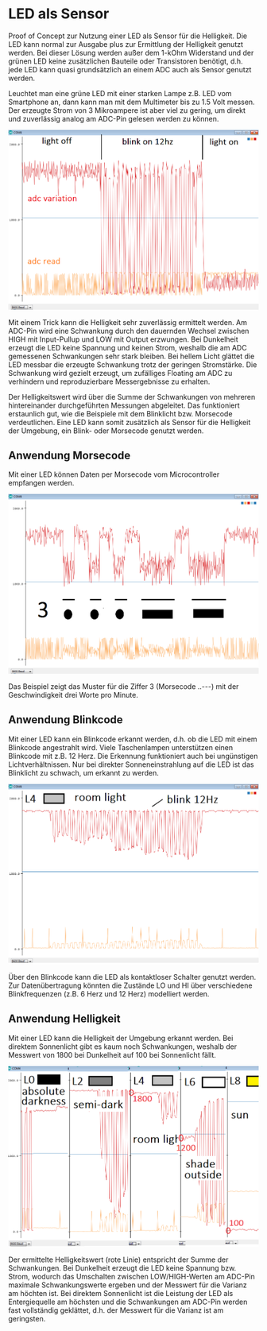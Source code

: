 # LED als Sensor

Proof of Concept zur Nutzung einer LED als Sensor für die Helligkeit. Die LED kann normal zur Ausgabe plus zur Ermittlung der Helligkeit genutzt werden. Bei dieser Lösung werden außer dem 1-kOhm Widerstand und der grünen LED keine zusätzlichen Bauteile oder Transistoren benötigt, d.h. jede LED kann quasi grundsätzlich an einem ADC auch als Sensor genutzt werden.

Leuchtet man eine grüne LED mit einer starken Lampe z.B. LED vom Smartphone an, dann kann man mit dem Multimeter bis zu 1.5 Volt messen. Der erzeugte Strom von 3 Mikroampere ist aber viel zu gering, um direkt und zuverlässig analog am ADC-Pin gelesen werden zu können.

![Sensor](https://github.com/iotool/arduino/blob/master/atmega328p/Arduino-LED-Sensor/Arduino-LED-Sensor.png?raw=true)

Mit einem Trick kann die Helligkeit sehr zuverlässig ermittelt werden. Am ADC-Pin wird eine Schwankung durch den dauernden Wechsel zwischen HIGH mit Input-Pullup und LOW mit Output erzwungen. Bei Dunkelheit erzeugt die LED keine Spannung und keinen Strom, weshalb die am ADC gemessenen Schwankungen sehr stark bleiben. Bei hellem Licht glättet die LED messbar die erzeugte Schwankung trotz der geringen Stromstärke. Die Schwankung wird gezielt erzeugt, um zufälliges Floating am ADC zu verhindern und reproduzierbare Messergebnisse zu erhalten.

Der Helligkeitswert wird über die Summe der Schwankungen von mehreren hintereinander durchgeführten Messungen abgeleitet. Das funktioniert erstaunlich gut, wie die Beispiele mit dem Blinklicht bzw. Morsecode verdeutlichen. Eine LED kann somit zusätzlich als Sensor für die Helligkeit der Umgebung, ein Blink- oder Morsecode genutzt werden.

## Anwendung Morsecode

Mit einer LED können Daten per Morsecode vom Microcontroller empfangen werden. 

![Morsen](https://github.com/iotool/arduino/blob/master/atmega328p/Arduino-LED-Sensor/Arduino-LED-Sensor-Morse3.png?raw=true)

Das Beispiel zeigt das Muster für die Ziffer 3 (Morsecode ..---) mit der Geschwindigkeit drei Worte pro Minute.

## Anwendung Blinkcode

Mit einer LED kann ein Blinkcode erkannt werden, d.h. ob die LED mit einem Blinkcode angestrahlt wird. Viele Taschenlampen unterstützen einen Blinkcode mit z.B. 12 Herz. Die Erkennung funktioniert auch bei ungünstigen Lichtverhältnissen. Nur bei direkter Sonneneinstrahlung auf die LED ist das Blinklicht zu schwach, um erkannt zu werden.

![Blinklicht](https://github.com/iotool/arduino/blob/master/atmega328p/Arduino-LED-Sensor/Arduino-LED-Sensor_L4-room-light.png)

Über den Blinkcode kann die LED als kontaktloser Schalter genutzt werden. Zur Datenübertragung könnten die Zustände LO und HI über verschiedene Blinkfrequenzen (z.B. 6 Herz und 12 Herz) modelliert werden.

## Anwendung Helligkeit

Mit einer LED kann die Helligkeit der Umgebung erkannt werden. Bei direktem Sonnenlicht gibt es kaum noch Schwankungen, weshalb der Messwert von 1800 bei Dunkelheit auf 100 bei Sonnenlicht fällt.

![Helligkeit](https://github.com/iotool/arduino/blob/master/atmega328p/Arduino-LED-Sensor/Arduino-LED-Sensor_Lx-compare.png)

Der ermittelte Helligkeitswert (rote Linie) entspricht der Summe der Schwankungen. Bei Dunkelheit erzeugt die LED keine Spannung bzw. Strom, wodurch das Umschalten zwischen LOW/HIGH-Werten am ADC-Pin maximale Schwankungswerte ergeben und der Messwert für die Varianz am höchten ist. Bei direktem Sonnenlicht ist die Leistung der LED als Entergiequelle am höchsten und die Schwankungen am ADC-Pin werden fast vollständig geklättet, d.h. der Messwert für die Varianz ist am geringsten.
